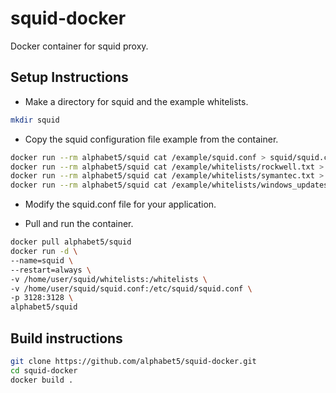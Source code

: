 # squid-docker
 Docker container for squid proxy.

## Setup Instructions
- Make a directory for squid and the example whitelists.
```bash
mkdir squid
```

- Copy the squid configuration file example from the container.

```bash
docker run --rm alphabet5/squid cat /example/squid.conf > squid/squid.conf
docker run --rm alphabet5/squid cat /example/whitelists/rockwell.txt > squid/whitelists/rockwell.txt
docker run --rm alphabet5/squid cat /example/whitelists/symantec.txt > squid/whitelists/symantec.txt
docker run --rm alphabet5/squid cat /example/whitelists/windows_updates.txt > squid/whitelists/windows_updates.txt
```

- Modify the squid.conf file for your application.

- Pull and run the container. 

```bash
docker pull alphabet5/squid 
docker run -d \
--name=squid \
--restart=always \
-v /home/user/squid/whitelists:/whitelists \
-v /home/user/squid/squid.conf:/etc/squid/squid.conf \
-p 3128:3128 \
alphabet5/squid
```

## Build instructions

```bash
git clone https://github.com/alphabet5/squid-docker.git
cd squid-docker
docker build .
```

